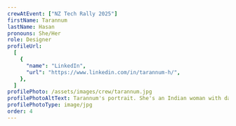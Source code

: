 ```yaml
---
crewAtEvent: ["NZ Tech Rally 2025"]
firstName: Tarannum
lastName: Hasan
pronouns: She/Her
role: Designer
profileUrl:
  [
    {
      "name": "LinkedIn",
      "url": "https://www.linkedin.com/in/tarannum-h/",
    },
  ]
profilePhoto: /assets/images/crew/tarannum.jpg
profilePhotoAltText: Tarannum's portrait. She's an Indian woman with dark brown hair and a wearing glasses. She's wearing a blue coloured jumper.
profilePhotoType: image/jpg
order: 4
---
```

